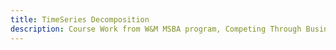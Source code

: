 ```yaml
---
title: TimeSeries Decomposition
description: Course Work from W&M MSBA program, Competing Through Business Analytics
---
```

